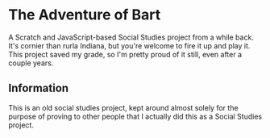 # The Adventure of Bart

A Scratch and JavaScript-based Social Studies project from a while back. It's cornier than rurla Indiana, but you're welcome to fire it up and play it. This project saved my grade, so I'm pretty proud of it still, even after a couple years.

## Information
This is an old social studies project, kept around almost solely for the purpose of proving to other people that I actually did this as a Social Studies project.
